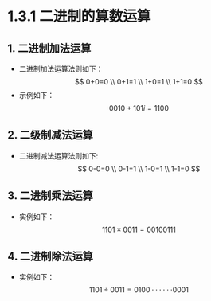 # 1.3.1 二进制的算数运算
## 1. 二进制加法运算
- 二进制加法运算法则如下：
$$
0+0=0 \\
0+1=1 \\
1+0=1 \\
1+1=0
$$
- 示例如下：
$$
0010+101i=1100
$$
## 2. 二级制减法运算
- 二进制减法运算法则如下:
$$
0-0=0 \\
0-1=1 \\
1-0=1 \\
1-1=0
$$
## 3. 二进制乘法运算
- 实例如下：
$$
1101 \times 0011 = 0010 0111
$$
## 4. 二进制除法运算
- 实例如下：
$$
1101 \div 0011 = 0100······0001
$$
